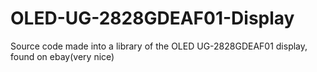 OLED-UG-2828GDEAF01-Display
===========================

Source code made into a library of the OLED UG-2828GDEAF01 display, found on ebay(very nice)
